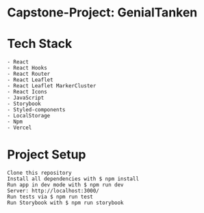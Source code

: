 # Capstone-Project: GenialTanken

# Tech Stack

    - React
    - React Hooks
    - React Router
    - React Leaflet
    - React Leaflet MarkerCluster
    - React Icons
    - JavaScript
    - Storybook
    - Styled-components
    - LocalStorage
    - Npm
    - Vercel

# Project Setup

    Clone this repository
    Install all dependencies with $ npm install
    Run app in dev mode with $ npm run dev
    Server: http://localhost:3000/
    Run tests via $ npm run test
    Run Storybook with $ npm run storybook

